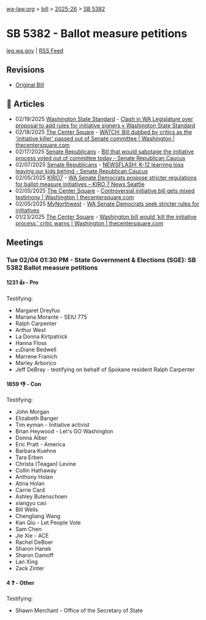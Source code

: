 [wa-law.org](/) > [bill](/bill/) > [2025-26](/bill/2025-26/) > [SB 5382](/bill/2025-26/sb/5382/)

# SB 5382 - Ballot measure petitions
[leg.wa.gov](https://app.leg.wa.gov/billsummary?BillNumber=5382&Year=2025&Initiative=false) | [RSS Feed](./rss.xml)

## Revisions
* [Original Bill](1/)

## 📰 Articles
* 02/19/2025 [Washington State Standard](/org/washington_state_standard/) - [Clash in WA Legislature over proposal to add rules for initiative signers • Washington State Standard](https://washingtonstatestandard.com/2025/02/19/clash-in-wa-legislature-over-proposal-to-add-rules-for-initiative-signers/#:~:text=Senate%20Bill%205382)
* 02/18/2025 [The Center Square](/org/the_center_square/) - [WATCH: Bill dubbed by critics as the 'initiative killer' passed out of Senate committee | Washington | thecentersquare.com](https://www.thecentersquare.com/washington/article_d05294e4-ee51-11ef-85ec-37b7048af6da.html#:~:text=SB%205382,)
* 02/17/2025 [Senate Republicans](/org/senate_republicans/) - [Bill that would sabotage the initiative process voted out of committee today - Senate Republican Caucus](https://src.wastateleg.org/blog/bill-sabotage-initiative-process-voted-committee-tomorrow/#:~:text=Senate%20Bill%205382)
* 02/07/2025 [Senate Republicans](/org/senate_republicans/) - [NEWSFLASH: K-12 learning loss leaving our kids behind - Senate Republican Caucus](https://src.wastateleg.org/blog/newsflash-k-12-learning-loss-leaving-kids-behind/#:~:text=SB%205382)
* 02/05/2025 [KIRO7](/org/kiro7/) - [WA Senate Democrats propose stricter regulations for ballot measure initiatives – KIRO 7 News Seattle](https://www.kiro7.com/news/local/wa-senate-democrats-propose-stricter-regulations-ballot-measure-initiatives/GBAGXOLRPJFBPHH2GTQL3A26BQ/#:~:text=Senate%20Bill%205382)
* 02/05/2025 [The Center Square](/org/the_center_square/) - [Controversial initiative bill gets mixed testimony | Washington | thecentersquare.com](https://www.thecentersquare.com/washington/article_8b506c58-e3e4-11ef-ad15-f35b88b3a556.html#:~:text=Senate%20Bill%205382)
* 02/05/2025 [MyNorthwest](/org/mynorthwest/) - [WA Senate Democrats seek stricter rules for initiatives](https://mynorthwest.com/mynorthwest-politics/wa-democrats-initiatives/4040423#:~:text=Senate%20Bill%205382)
* 01/23/2025 [The Center Square](/org/the_center_square/) - [Washington bill would ‘kill the initiative process,’ critic warns | Washington | thecentersquare.com](https://www.thecentersquare.com/washington/article_9a67bd2c-d9c1-11ef-9720-1f185c87f765.html#:~:text=Senate%20Bill%205382%20,)

## Meetings
### Tue 02/04 01:30 PM - State Government & Elections (SGE): SB 5382 Ballot measure petitions
#### 1231 👍 - Pro
Testifying:
* Margaret Dreyfus
* Mariana Morante - SEIU 775
* Ralph Carpenter
* Arthur West
* La Donna Kirtpatrick
* Hanna Floss
* 💵Diane Bedwell
* Marrene Franich
* Marley Arborico
* Jeff DeBray - testifying on behalf of Spokane resident Ralph Carpenter

#### 1859 👎 - Con
Testifying:
* John Morgan
* Elizabeth Banger
* Tim eyman - Initiative activist
* Brian Heywood - Let's GO Washington
* Donna Alber
* Eric Pratt - America
* Barbara Kuehne
* Tara Erben
* Christa (Teagan) Levine
* Collin Hathaway
* Anthony Holan
* Atina Holan
* Carrie Card
* Ashley Butenschoen
* xiangyu cao
* Bill Wells
* Chengliang Wang
* Kan Qiu - Let People Vote
* Sam Chen
* Jie Xie - ACE
* Rachel DeBoer
* Sharon Hanek
* Sharon Damoff
* Lan Xing
* Zack Zinter

#### 4 ❓ - Other
Testifying:
* Shawn Merchant - Office of the Secretary of State
